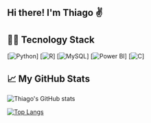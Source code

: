 
## Hi there! I'm Thiago ✌️

## 👨‍💻 Tecnology Stack

[![Python](https://img.shields.io/badge/Python-14354C?style=for-the-badge&logo=python&logoColor=white)]
[![R](https://img.shields.io/badge/R-276DC3?style=for-the-badge&logo=r&logoColor=white)]
[![MySQL](https://img.shields.io/badge/MySQL-005C84?style=for-the-badge&logo=mysql&logoColor=white)]
[![Power BI](https://img.shields.io/badge/PowerBI-F2C811?style=for-the-badge&logo=Power%20BI&logoColor=white)]
[![C](https://img.shields.io/badge/C-00599C?style=for-the-badge&logo=c&logoColor=white)]


## 📈 My GitHub Stats

![Thiago's GitHub stats](https://github-readme-stats.vercel.app/api?username=thiagorizzi&show_icons=true&theme=dark)

[![Top Langs](https://github-readme-stats.vercel.app/api/top-langs/?username=thiagorizzi&layout=compact&theme=dark)](https://github.com/thiagorizzi/github-readme-stats)
